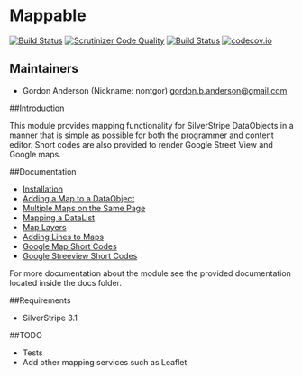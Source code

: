 # Mappable
[![Build Status](https://travis-ci.org/gordonbanderson/Mappable.svg?branch=3.1-WIP)](https://travis-ci.org/gordonbanderson/Mappable)
[![Scrutinizer Code Quality](https://scrutinizer-ci.com/g/gordonbanderson/Mappable/badges/quality-score.png?b=3.1-WIP)](https://scrutinizer-ci.com/g/gordonbanderson/Mappable/?branch=3.1-WIP)
[![Build Status](https://scrutinizer-ci.com/g/gordonbanderson/Mappable/badges/build.png?b=3.1-WIP)](https://scrutinizer-ci.com/g/gordonbanderson/Mappable/build-status/3.1-WIP)
[![codecov.io](https://codecov.io/github/gordonbanderson/Mappable/coverage.svg?branch=3.1)](https://codecov.io/github/gordonbanderson/Mappable?branch=3.1-WIP)

## Maintainers

* Gordon Anderson (Nickname: nontgor)
	<gordon.b.anderson@gmail.com>

##Introduction

This module provides mapping functionality for SilverStripe DataObjects in a
manner that is simple as possible for both the programmer and content editor.
Short codes are also provided to render Google Street View and Google maps.
 
##Documentation
* [Installation](./docs/en/Installation.md)
* [Adding a Map to a DataObject](./docs/en/AddingMapToADataObject.md)
* [Multiple Maps on the Same Page](./docs/en/MultipleMapsSamePage.md)
* [Mapping a DataList](./docs/en/MappingDataList.md)
* [Map Layers](./docs/en/MapLayers.md)
* [Adding Lines to Maps](./docs/en/AddingLinesToMaps.md)
* [Google Map Short Codes](./docs/en/GoogleMapShortCodes.md)
* [Google Streeview Short Codes](./docs/en/GoogleStreetViewShortCodes.md)

For more documentation about the module see the provided documentation located
inside the docs folder.

##Requirements
* SilverStripe 3.1

##TODO
* Tests
* Add other mapping services such as Leaflet
